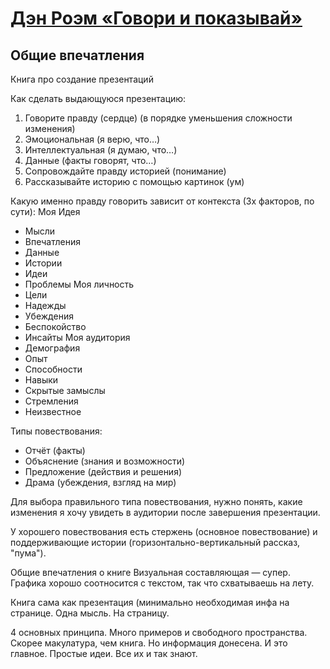 # [Дэн Роэм «Говори и показывай»](http://vk.com/@ip.biblioworm-den-roem-govori-i-pokazyvai)

## Общие впечатления

Книга про создание презентаций

Как сделать выдающуюся презентацию:
1. Говорите правду (сердце) (в порядке уменьшения сложности изменения)
2. Эмоциональная (я верю, что…)
3. Интеллектуальная (я думаю, что…)
4. Данные (факты говорят, что…)
5. Сопровождайте правду историей (понимание)
6. Рассказывайте историю с помощью картинок (ум)

Какую именно правду говорить зависит от контекста (3х факторов, по сути):
Моя Идея
- Мысли
- Впечатления
- Данные
- Истории
- Идеи
- Проблемы
Моя личность
- Цели
- Надежды
- Убеждения
- Беспокойство
- Инсайты
Моя аудитория
- Демография
- Опыт
- Способности
- Навыки
- Скрытые замыслы
- Стремления
- Неизвестное

Типы повествования:
- Отчёт (факты)
- Объяснение (знания и возможности)
- Предложение (действия и решения)
- Драма (убеждения, взгляд на мир)

Для выбора правильного типа повествования, нужно понять, какие изменения я хочу увидеть в аудитории после завершения презентации.

У хорошего повествования есть стержень (основное повествование) и поддерживающие истории (горизонтально-вертикальный рассказ, "пума").

Общие впечатления о книге
Визуальная составляющая — супер. Графика хорошо соотносится с текстом, так что схватываешь на лету.

Книга сама как презентация (минимально необходимая инфа на странице. Одна мысль. На страницу.

4 основных принципа.
Много примеров и свободного пространства. Скорее макулатура, чем книга. Но информация донесена. И это главное.
Простые идеи. Все их и так знают.